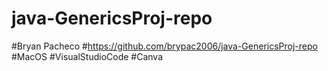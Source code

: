 # java-GenericsProj-repo
#Bryan Pacheco
#https://github.com/brypac2006/java-GenericsProj-repo
#MacOS
#VisualStudioCode
#Canva
